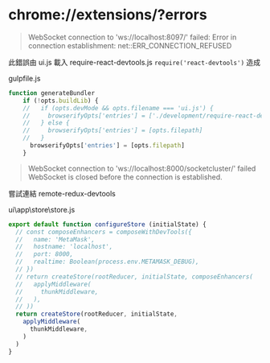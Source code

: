 # chrome://extensions/?errors

> WebSocket connection to 'ws://localhost:8097/' failed: Error in connection establishment: net::ERR_CONNECTION_REFUSED

此錯誤由 ui.js 載入 require-react-devtools.js  `require('react-devtools')` 造成

gulpfile.js

```js
function generateBundler
    if (!opts.buildLib) {
    //   if (opts.devMode && opts.filename === 'ui.js') {
    //     browserifyOpts['entries'] = ['./development/require-react-devtools.js', opts.filepath]
    //   } else {
    //     browserifyOpts['entries'] = [opts.filepath]
    //   }
      browserifyOpts['entries'] = [opts.filepath] 
    }
```

> WebSocket connection to 'ws://localhost:8000/socketcluster/' failed WebSocket is closed before the connection is established.

嘗試連結 remote-redux-devtools

ui\app\store\store.js

```js
export default function configureStore (initialState) {
  // const composeEnhancers = composeWithDevTools({
  //   name: 'MetaMask',
  //   hostname: 'localhost',
  //   port: 8000,
  //   realtime: Boolean(process.env.METAMASK_DEBUG),
  // })
  // return createStore(rootReducer, initialState, composeEnhancers(
  //   applyMiddleware(
  //     thunkMiddleware,
  //   ),
  // ))
  return createStore(rootReducer, initialState, 
    applyMiddleware(
      thunkMiddleware,
    )
  )
}
```